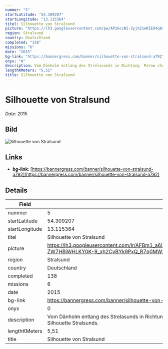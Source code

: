 ```yaml
---
nummer: "5"
startLatitude: "54.309207"
startLongitude: "13.115364"
titel: Silhouette von Stralsund
picture: "https://lh3.googleusercontent.com/pw/AP1GczNI-ZyjX21eRIE94q8r7gSQvHkYtXFoPmWCXOPYJCywjCSq3UYCkKVwuUd5vatVIJO8vajK2JuyK5Kf0ffy0T0_Y8GVkiU9sodnY4wG2DE0Ekwi5rtUPoEMdf2qdn8AZ18FgRqg9DOZ_B-aJyuLIV1msg"
region: Stralsund
country: Deutschland
completed: "138"
missions: "6"
date: "2015"
bg-link: "https://bannergress.com/banner/silhouette-von-stralsund-a792"
onyx: "0"
description: Vom Dänholm entlang des Strelasunds in Richtung  Parow charakterisiert die neue Rügenbrücke sowie die drei großen mittelalterlichen Kirchen der Backsteingotik die Silhouette Stralsunds.
lengthKMeters: "5,51"
title: Silhouette von Stralsund
---
```


# Silhouette von Stralsund
_Date:_ 2015

## Bild
![Silhouette von Stralsund](https://lh3.googleusercontent.com/pw/AP1GczNI-ZyjX21eRIE94q8r7gSQvHkYtXFoPmWCXOPYJCywjCSq3UYCkKVwuUd5vatVIJO8vajK2JuyK5Kf0ffy0T0_Y8GVkiU9sodnY4wG2DE0Ekwi5rtUPoEMdf2qdn8AZ18FgRqg9DOZ_B-aJyuLIV1msg)

## Links
- **bg-link**: [https://bannergress.com/banner/silhouette-von-stralsund-a792](https://bannergress.com/banner/silhouette-von-stralsund-a792)

## Details
| Field | Value |
|---|---|
| nummer | 5 |
| startLatitude | 54.309207 |
| startLongitude | 13.115364 |
| titel | Silhouette von Stralsund |
| picture | https://lh3.googleusercontent.com/lr/AFBm1_a6I6CdPR7exdgpdMl0S3sYaN8tvKSfX7SZuX9USgHJhCYFaFbfySM6jaowslvLecQs76TbitOxUMqbwK3oxQT3AbS7cs-ZW7HBiWHLKY0K-9_xh2CvBYk9PxQ_R7q0MWzuvCWJ_ihHBTvIlZ7ij9IUzNFl... |
| region | Stralsund |
| country | Deutschland |
| completed | 138 |
| missions | 6 |
| date | 2015 |
| bg-link | https://bannergress.com/banner/silhouette-von-stralsund-a792 |
| onyx | 0 |
| description | Vom Dänholm entlang des Strelasunds in Richtung  Parow charakterisiert die neue Rügenbrücke sowie die drei großen mittelalterlichen Kirchen der Backsteingotik die Silhouette Stralsunds. |
| lengthKMeters | 5,51 |
| title | Silhouette von Stralsund |
